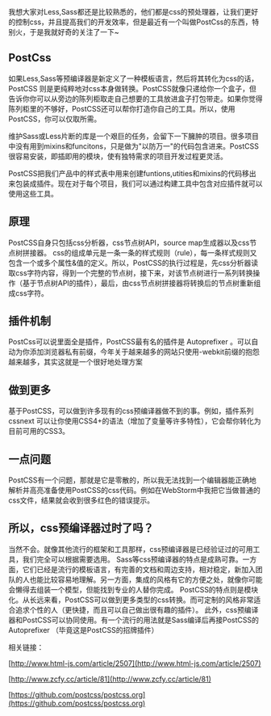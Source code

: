 我想大家对Less,Sass都还是比较熟悉的，他们都是css的预处理器，让我们更好的控制css，并且提高我们的开发效率，但是最近有一个叫做PostCss的东西，特别火，于是我就好奇的关注了一下~
## PostCss ##
如果Less,Sass等预编译器是新定义了一种模板语言，然后将其转化为css的话， PostCSS 则是更纯粹地对css本身做转换。PostCSS就像只递给你一个盒子，但告诉你你可以从旁边的陈列柜取走自己想要的工具放进盒子打包带走。如果你觉得陈列柜里的不够好，PostCSS还可以帮你打造你自己的工具。所以，使用PostCSS，你可以仅取所需。

维护Sass或Less片断的库是一个艰巨的任务，会留下一下臃肿的项目。很多项目中没有用到mixins和funcitons，只是做为"以防万一"的代码包含进来。PostCSS很容易安装，即插即用的模块，使有独特需求的项目开发过程更灵活。

PostCSS把我们产品中的样式表中用来创建funtions,utities和mixins的代码移出来包装成插件。现在对于每个项目，我们可以通过构建工具中包含对应插件就可以使用这些工具。

## 原理 ##
PostCSS自身只包括css分析器，css节点树API，source map生成器以及css节点树拼接器。
css的组成单元是一条一条的样式规则（rule），每一条样式规则又包含一个或多个属性&值的定义。所以，PostCSS的执行过程是，先css分析器读取css字符内容，得到一个完整的节点树，接下来，对该节点树进行一系列转换操作（基于节点树API的插件），最后，由css节点树拼接器将转换后的节点树重新组成css字符。
## 插件机制 ##
PostCss可以说里面全是插件，PostCSS最有名的插件是 Autoprefixer 。可以自动为你添加浏览器私有前缀，今年关于越来越多的网站只使用-webkit前缀的抱怨越来越多，其实这就是一个很好地处理方案
## 做到更多 ##
基于PostCSS，可以做到许多现有的css预编译器做不到的事。例如，插件系列 cssnext 可以让你使用CSS4+的语法（增加了变量等许多特性），它会帮你转化为目前可用的CSS3。
## 一点问题 ##
PostCSS有一个问题，那就是它是零散的，所以我无法找到一个编辑器能正确地解析并高亮准备使用PostCSS的css代码。例如在WebStorm中我把它当做普通的css文件，结果就会收到很多红色的错误提示。
## 所以，css预编译器过时了吗？ ##
当然不会。就像其他流行的框架和工具那样，css预编译器是已经验证过的可用工具，我们完全可以根据需要选用。
Sass等css预编译器的特点是成熟可靠。一方面，它们已经是流行的模板语言，有完善的文档和周边支持，相对稳定，新加入团队的人也能比较容易地理解。另一方面，集成的风格有它的方便之处，就像你可能会懒得去组装一个模型，但能找到专业的人替你完成。
PostCSS的特点则是模块化。从长远来看，PostCSS可以做到更多类型的css转换。而可定制的风格非常适合追求个性的人（更快捷，而且可以自己做出很有趣的插件）。
此外，css预编译器和PostCSS可以协同使用。有一个流行的用法就是Sass编译后再接PostCSS的 Autoprefixer （毕竟这是PostCSS的招牌插件）


相关链接：

[http://www.html-js.com/article/2507](http://www.html-js.com/article/2507)

[http://www.zcfy.cc/article/81](http://www.zcfy.cc/article/81)

[https://github.com/postcss/postcss.org](https://github.com/postcss/postcss.org)
